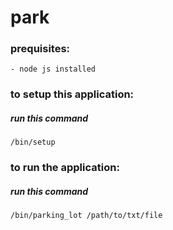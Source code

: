 # park

### prequisites:
    - node js installed

### to setup this application:
  ##### run this command
    /bin/setup

### to run the application:
  ##### run this command
    /bin/parking_lot /path/to/txt/file

